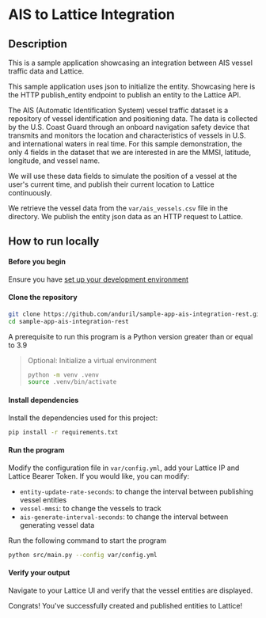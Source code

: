# AIS to Lattice Integration

## Description
This is a sample application showcasing an integration between AIS vessel traffic data and Lattice.

This sample application uses json to initialize the entity.
Showcasing here is the HTTP publish_entity endpoint to publish an entity to the Lattice API.

The AIS (Automatic Identification System) vessel traffic dataset is a repository of vessel identification and positioning data. The data is collected by the U.S. Coast Guard through an onboard navigation safety device that transmits and monitors the location and characteristics of vessels in U.S. and international waters in real time. For this sample demonstration, the only 4 fields in the dataset that we are interested in are the MMSI, latitude, longitude, and vessel name.

We will use these data fields to simulate the position of a vessel at the user's current time, and publish their current location to Lattice continuously.

We retrieve the vessel data from the `var/ais_vessels.csv` file in the directory. We publish the entity json data as an HTTP request to Lattice.

## How to run locally

#### Before you begin
Ensure you have [set up your development environment](https://docs.anduril.com/get-started)

#### Clone the repository

```bash
git clone https://github.com/anduril/sample-app-ais-integration-rest.git sample-app-ais-integration-rest
cd sample-app-ais-integration-rest
```

A prerequisite to run this program is a Python version greater than or equal to 3.9

> Optional: Initialize a virtual environment
> ```bash
> python -m venv .venv
> source .venv/bin/activate
> ```

#### Install dependencies

Install the dependencies used for this project:
```bash
pip install -r requirements.txt
```

#### Run the program

Modify the configuration file in `var/config.yml`, add your Lattice IP and Lattice Bearer Token. If you would like, you can modify:
- `entity-update-rate-seconds`: to change the interval between publishing vessel entities
- `vessel-mmsi`: to change the vessels to track
- `ais-generate-interval-seconds`: to change the interval between generating vessel data

Run the following command to start the program
```bash
python src/main.py --config var/config.yml
```

#### Verify your output
Navigate to your Lattice UI and verify that the vessel entities are displayed.

Congrats! You've successfully created and published entities to Lattice!
